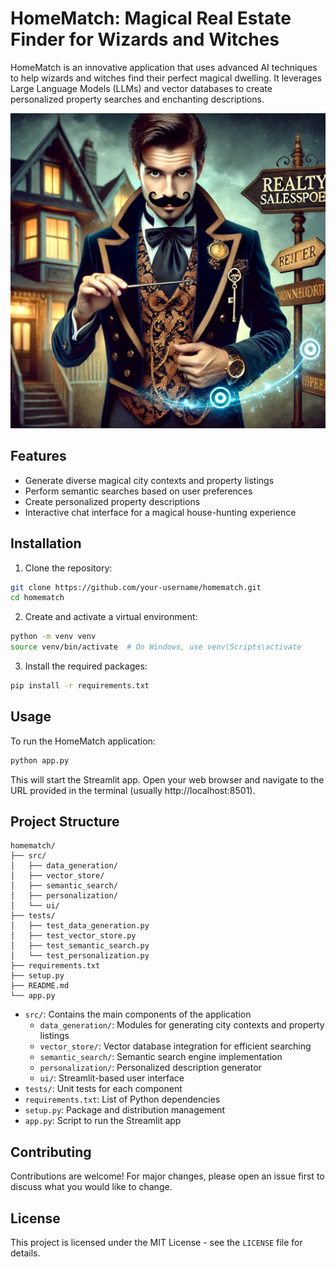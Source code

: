 # HomeMatch: Magical Real Estate Finder for Wizards and Witches

HomeMatch is an innovative application that uses advanced AI techniques to help wizards and witches find their perfect magical dwelling. It leverages Large Language Models (LLMs) and vector databases to create personalized property searches and enchanting descriptions.

![Mr. Sneekers](homematch-sneaky-salesperson.webp)

## Features

- Generate diverse magical city contexts and property listings
- Perform semantic searches based on user preferences
- Create personalized property descriptions
- Interactive chat interface for a magical house-hunting experience

## Installation

1. Clone the repository:

```bash
git clone https://github.com/your-username/homematch.git
cd homematch
```

2. Create and activate a virtual environment:

```bash
python -m venv venv
source venv/bin/activate  # On Windows, use venv\Scripts\activate
```

3. Install the required packages:

```bash
pip install -r requirements.txt
```

## Usage

To run the HomeMatch application:

```bash
python app.py
```

This will start the Streamlit app. Open your web browser and navigate to the URL provided in the terminal (usually http://localhost:8501).

## Project Structure

```
homematch/
├── src/
│   ├── data_generation/
│   ├── vector_store/
│   ├── semantic_search/
│   ├── personalization/
│   └── ui/
├── tests/
│   ├── test_data_generation.py
│   ├── test_vector_store.py
│   ├── test_semantic_search.py
│   └── test_personalization.py
├── requirements.txt
├── setup.py
├── README.md
└── app.py
```

- `src/`: Contains the main components of the application
  - `data_generation/`: Modules for generating city contexts and property listings
  - `vector_store/`: Vector database integration for efficient searching
  - `semantic_search/`: Semantic search engine implementation
  - `personalization/`: Personalized description generator
  - `ui/`: Streamlit-based user interface
- `tests/`: Unit tests for each component
- `requirements.txt`: List of Python dependencies
- `setup.py`: Package and distribution management
- `app.py`: Script to run the Streamlit app

## Contributing

Contributions are welcome! For major changes, please open an issue first to discuss what you would like to change.

## License

This project is licensed under the MIT License - see the `LICENSE` file for details.
